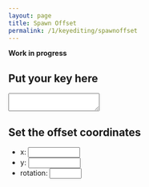```yaml
---
layout: page
title: Spawn Offset
permalink: /1/keyediting/spawnoffset
---
```

<link rel="stylesheet" type="text/css" href="{{ site.url }}/assets/css/">

**Work in progress**

## Put your key here
<textarea class="center" id="main-textarea">
</textarea>

## Set the offset coordinates
* x: <input type="number" min="-1000000" max="1000000" id="x">
* y: <input type="number" min="-1000000" max="1000000" id="y">
* rotation: <input type="number" min="0" max="355" id="r"> <i class="fa-solid fa-arrow-up"></i>